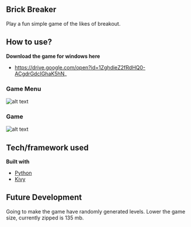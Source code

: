 ## Brick Breaker
Play a fun simple game of the likes of breakout.


## How to use?
<b>Download the game for windows here</b>
 - https://drive.google.com/open?id=1ZghdieZ2fRdHQ0-ACgdrGdcIGhaK5hN_

### Game Menu
![alt text](https://gdurl.com/BeGx)
  

### Game
![alt text](https://gdurl.com/UEtz)

## Tech/framework used

<b>Built with</b>
- [Python](https://python.com/)
- [Kivy](https://kivy.org/)


## Future Development
Going to make the game have randomly generated levels.
Lower the game size, currently zipped is 135 mb.